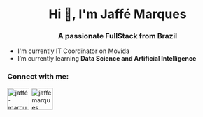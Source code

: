 <h1 align="center">Hi 👋, I'm Jaffé Marques</h1>
<h3 align="center">A passionate FullStack from Brazil</h3>

- I'm currently IT Coordinator on Movida
- I’m currently learning **Data Science and Artificial Intelligence**

<h3 align="left">Connect with me:</h3>
<p align="left">
<a href="https://pt.stackoverflow.com/users/107171/jaffe-marques" target="blank"><img align="center" src="https://aegmedia.com.br/wp-content/uploads/2021/05/stack-overflow.png" alt="jaffé-marques-04a983169" height="50" width="50" /></a>
<a href="https://www.linkedin.com/in/jaff%C3%A9-marques-04a983169/" target="_BLANK"><img align="center" src="https://aegmedia.com.br/wp-content/uploads/2021/05/linkedin.png" alt="jaffemarques" height="50" width="50" /></a>
</p>
